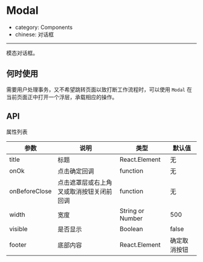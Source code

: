 # Modal

- category: Components
- chinese: 对话框

---

模态对话框。

## 何时使用

需要用户处理事务，又不希望跳转页面以致打断工作流程时，可以使用 `Modal` 在当前页面正中打开一个浮层，承载相应的操作。

## API

属性列表

| 参数       | 说明           | 类型             | 默认值       |
|------------|----------------|------------------|--------------|
| title      | 标题           | React.Element    | 无           |
| onOk       | 点击确定回调       | function         | 无           |
| onBeforeClose | 点击遮罩层或右上角叉或取消按钮关闭前回调  | function  | 无           |
| width      | 宽度           | String or Number | 500           |
| visible    | 是否显示           | Boolean | false           |
| footer     | 底部内容       | React.Element    | 确定取消按钮 |
